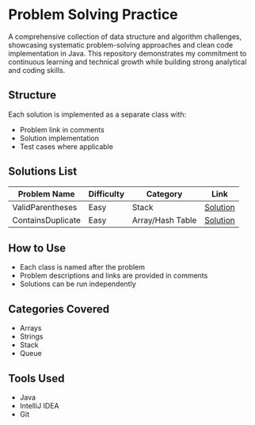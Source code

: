# Problem Solving Practice

A comprehensive collection of data structure and algorithm challenges, showcasing systematic problem-solving approaches and clean code implementation in Java. This repository demonstrates my commitment to continuous learning and technical growth while building strong analytical and coding skills.

## Structure
Each solution is implemented as a separate class with:
- Problem link in comments
- Solution implementation
- Test cases where applicable

## Solutions List
| Problem Name | Difficulty | Category | Link |
|--------------|------------|----------|------|
| ValidParentheses | Easy | Stack | [Solution](https://github.com/islamostafa/ProblemSolving/blob/main/ValidParenthese.java) |
| ContainsDuplicate | Easy | Array/Hash Table | [Solution](https://github.com/islamostafa/ProblemSolving/blob/main/ContainsDuplicate.java) |
<!-- Add more problems as you solve them -->

## How to Use
- Each class is named after the problem
- Problem descriptions and links are provided in comments
- Solutions can be run independently

## Categories Covered
- Arrays
- Strings
- Stack
- Queue
<!-- Add more categories as you solve problems -->

## Tools Used
- Java
- IntelliJ IDEA
- Git
